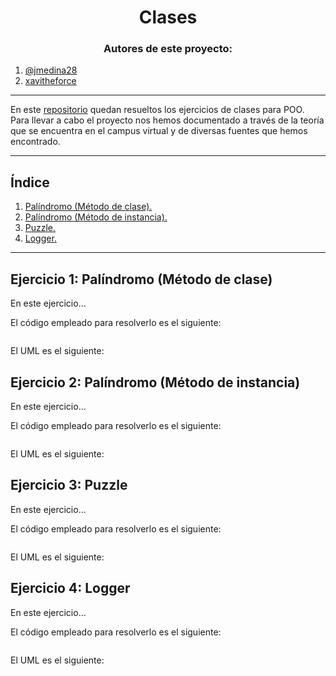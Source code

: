 <h1 align="center">Clases</h1>

<h3 align="center">Autores de este proyecto:</h3>

1. [@jmedina28](https://github.com/jmedina28)
1. [xavitheforce](https://github.com/Xavitheforce)
---
En este [repositorio](https://github.com/jmedina28/EjerciciosClases) quedan resueltos los ejercicios de clases para POO. Para llevar a cabo el proyecto nos hemos documentado a través de la teoría que se encuentra en el campus virtual y de diversas fuentes que hemos encontrado.
***
## Índice
1. [Palíndromo (Método de clase).](#id1)
3. [Palíndromo (Método de instancia).](#id2)
3. [Puzzle.](#id3)
4. [Logger.](#id4)
***

## Ejercicio 1: Palíndromo (Método de clase)<a name="id1"></a>

En este ejercicio...



El código empleado para resolverlo es el siguiente:

```python

```
El UML es el siguiente:



## Ejercicio 2: Palíndromo (Método de instancia)<a name="id2"></a>

En este ejercicio...


El código empleado para resolverlo es el siguiente:
 
 ```python


```

El UML es el siguiente:


## Ejercicio 3: Puzzle<a name="id3"></a>

En este ejercicio...


El código empleado para resolverlo es el siguiente:
 
 ```python

```
El UML es el siguiente:

## Ejercicio 4: Logger<a name="id4"></a>

En este ejercicio...


El código empleado para resolverlo es el siguiente:
 
 ```python

```
El UML es el siguiente:

